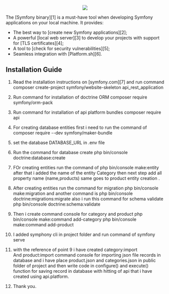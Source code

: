 <p align="center"><a href="https://symfony.com" target="_blank">
    <img src="https://symfony.com/logos/symfony_black_02.svg">
</a></p>

The [Symfony binary][1] is a must-have tool when developing Symfony applications
on your local machine. It provides:

* The best way to [create new Symfony applications][2];
* A powerful [local web server][3] to develop your projects with support for [TLS certificates][4];
* A tool to [check for security vulnerabilities][5];
* Seamless integration with [Platform.sh][6].

Installation Guide
----------------------

1) Read the installation instructions on [symfony.com][7] and run command  composer create-project symfony/website-skeleton api_rest_application
2) Run command for installation of doctrine ORM composer require symfony/orm-pack
3) Run command for installation of api platform bundles  composer require api
4) For creating database entities first i need to run the command of composer require --dev symfony/maker-bundle
5) set the database DATABASE_URL in .env file  
6) Run the command for database create php bin/console doctrine:database:create
7) FOr creating entities run the command of php bin/console make:entity after that i added the name of the entity Category then next step add all property name (name,products) same goes to product entity creation .
8) After creating entities run the command for migration php bin/console make:migration
   and another command is  php bin/console doctrine:migrations:migrate
   also i run this command for schema validate php bin/console doctrine:schema:validate

9) Then i create command console for category and product
 php bin/console make:command add-category
 php bin/console make:command add-product

10) I added symphony cli in project folder and run command of symfony serve
11) with the reference of point 9 i have created category:import   
    And product:import command console for importing json file records in database and i have place product.json and categories.json in public folder of project and then write code in configure() and execute() function for saving record in database with hitting of api that i have created using api.platform.
12) Thank you.